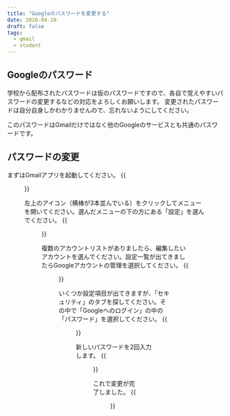 ```yaml
---
title: "Googleのパスワードを変更する"
date: 2020-04-10
draft: false
tags: 
  - gmail
  - student
---
```

## Googleのパスワード
学校から配布されたパスワードは仮のパスワードですので、各自で覚えやすいパスワードの変更するなどの対応をよろしくお願いします。
変更されたパスワードは自分自身しかわかりませんので、忘れないようにしてください。

このパスワードはGmailだけではなく他のGoogleのサービスとも共通のパスワードです。


## パスワードの変更
まずはGmailアプリを起動してください。
{{<figure src="1.png" title="アプリを起動した時" class="center" width="250">}}


左上のアイコン（横棒が3本並んでいる）をクリックしてメニューを開いてください。選んだメニューの下の方にある「設定」を選んでください。
{{<figure src="2.png" title="メニュー画面。「設定」を選ぶ" class="center" width="250">}}


複数のアカウントリストがありましたら、編集したいアカウントを選んでください。設定一覧が出てきましたらGoogleアカウントの管理を選択してください。
{{<figure src="3.png" title="Googleアカウントの管理を選択する" class="center" width="250">}}


いくつか設定項目が出てきますが、「セキュリティ」のタブを探してください。その中で「Googleへのログイン」の中の「パスワード」を選択してください。
{{<figure src="4.png" title="起動した時" class="center" width="250">}}


新しいパスワードを2回入力します。
{{<figure src="5.png" title="パスワード入力" class="center" width="250">}}

これで変更が完了しました。
{{<figure src="6.png" title="完了しました" class="center" width="250">}}



